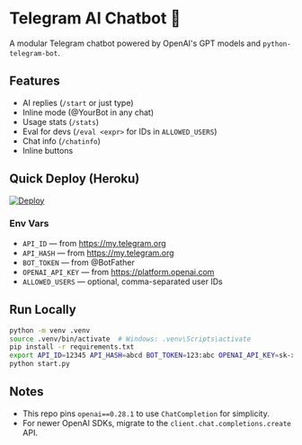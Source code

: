 # Telegram AI Chatbot 🤖

A modular Telegram chatbot powered by OpenAI's GPT models and `python-telegram-bot`.

## Features
- AI replies (`/start` or just type)
- Inline mode (@YourBot in any chat)
- Usage stats (`/stats`)
- Eval for devs (`/eval <expr>` for IDs in `ALLOWED_USERS`)
- Chat info (`/chatinfo`)
- Inline buttons

## Quick Deploy (Heroku)

[![Deploy](https://www.herokucdn.com/deploy/button.svg)](https://heroku.com/deploy)

### Env Vars
- `API_ID` — from https://my.telegram.org
- `API_HASH` — from https://my.telegram.org
- `BOT_TOKEN` — from @BotFather
- `OPENAI_API_KEY` — from https://platform.openai.com
- `ALLOWED_USERS` — optional, comma-separated user IDs

## Run Locally

```bash
python -m venv .venv
source .venv/bin/activate  # Windows: .venv\Scripts\activate
pip install -r requirements.txt
export API_ID=12345 API_HASH=abcd BOT_TOKEN=123:abc OPENAI_API_KEY=sk-xxxx
python start.py
```

## Notes
- This repo pins `openai==0.28.1` to use `ChatCompletion` for simplicity.
- For newer OpenAI SDKs, migrate to the `client.chat.completions.create` API.
